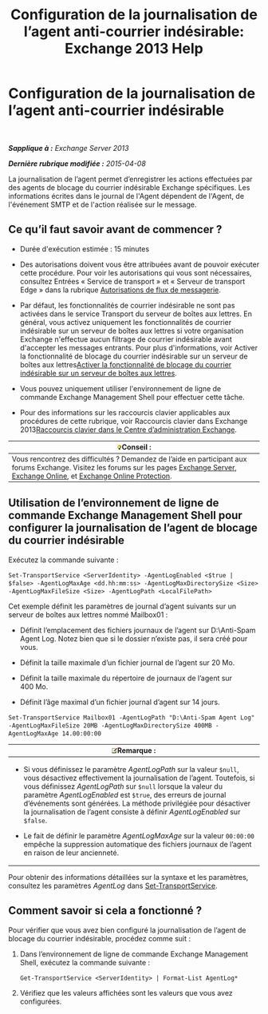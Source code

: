 ﻿---
title: 'Configuration de la journalisation de l’agent anti-courrier indésirable: Exchange 2013 Help'
TOCTitle: Configuration de la journalisation de l’agent anti-courrier indésirable
ms:assetid: df157ca3-ad8e-4302-acbc-5fbb8570c21d
ms:mtpsurl: https://technet.microsoft.com/fr-fr/library/Bb691337(v=EXCHG.150)
ms:contentKeyID: 50479354
ms.date: 04/24/2018
mtps_version: v=EXCHG.150
ms.translationtype: HT
---

# Configuration de la journalisation de l’agent anti-courrier indésirable

 

_**Sapplique à :** Exchange Server 2013_

_**Dernière rubrique modifiée :** 2015-04-08_

La journalisation de l’agent permet d’enregistrer les actions effectuées par des agents de blocage du courrier indésirable Exchange spécifiques. Les informations écrites dans le journal de l'Agent dépendent de l'Agent, de l'événement SMTP et de l'action réalisée sur le message.

## Ce qu’il faut savoir avant de commencer ?

  - Durée d'exécution estimée : 15 minutes

  - Des autorisations doivent vous être attribuées avant de pouvoir exécuter cette procédure. Pour voir les autorisations qui vous sont nécessaires, consultez Entrées « Service de transport » et « Serveur de transport Edge » dans la rubrique [Autorisations de flux de messagerie](mail-flow-permissions-exchange-2013-help.md).

  - Par défaut, les fonctionnalités de courrier indésirable ne sont pas activées dans le service Transport du serveur de boîtes aux lettres. En général, vous activez uniquement les fonctionnalités de courrier indésirable sur un serveur de boîtes aux lettres si votre organisation Exchange n'effectue aucun filtrage de courrier indésirable avant d'accepter les messages entrants. Pour plus d'informations, voir Activer la fonctionnalité de blocage du courrier indésirable sur un serveur de boîtes aux lettres[Activer la fonctionnalité de blocage du courrier indésirable sur un serveur de boîtes aux lettres](enable-anti-spam-functionality-on-mailbox-servers-exchange-2013-help.md).

  - Vous pouvez uniquement utiliser l'environnement de ligne de commande Exchange Management Shell pour effectuer cette tâche.

  - Pour des informations sur les raccourcis clavier applicables aux procédures de cette rubrique, voir Raccourcis clavier dans Exchange 2013[Raccourcis clavier dans le Centre d’administration Exchange](keyboard-shortcuts-in-the-exchange-admin-center-exchange-online-protection-help.md).

<table>
<thead>
<tr class="header">
<th><img src="images/Bb125224.tip(EXCHG.150).gif" title="Conseil" alt="Conseil" />Conseil :</th>
</tr>
</thead>
<tbody>
<tr class="odd">
<td>Vous rencontrez des difficultés ? Demandez de l’aide en participant aux forums Exchange. Visitez les forums sur les pages <a href="https://go.microsoft.com/fwlink/p/?linkid=60612">Exchange Server</a>, <a href="https://go.microsoft.com/fwlink/p/?linkid=267542">Exchange Online</a>, et <a href="https://go.microsoft.com/fwlink/p/?linkid=285351">Exchange Online Protection</a>.</td>
</tr>
</tbody>
</table>


## Utilisation de l’environnement de ligne de commande Exchange Management Shell pour configurer la journalisation de l’agent de blocage du courrier indésirable

Exécutez la commande suivante :

    Set-TransportService <ServerIdentity> -AgentLogEnabled <$true | $false> -AgentLogMaxAge <dd.hh:mm:ss> -AgentLogMaxDirectorySize <Size> -AgentLogMaxFileSize <Size> -AgentLogPath <LocalFilePath>

Cet exemple définit les paramètres de journal d’agent suivants sur un serveur de boîtes aux lettres nommé Mailbox01 :

  -  
    Définit l’emplacement des fichiers journaux de l’agent sur D:\\Anti-Spam Agent Log. Notez bien que si le dossier n’existe pas, il sera créé pour vous.

  -  
    Définit la taille maximale d’un fichier journal de l’agent sur 20 Mo.

  -  
    Définit la taille maximale du répertoire de journaux de l’agent sur 400 Mo.

  -  
    Définit l’âge maximal d’un fichier journal d’agent sur 14 jours.

<!-- end list -->

    Set-TransportService Mailbox01 -AgentLogPath "D:\Anti-Spam Agent Log" -AgentLogMaxFileSize 20MB -AgentLogMaxDirectorySize 400MB -AgentLogMaxAge 14.00:00:00

<table>
<colgroup>
<col style="width: 100%" />
</colgroup>
<thead>
<tr class="header">
<th><img src="images/JJ159664.note(EXCHG.150).gif" title="Remarque" alt="Remarque" />Remarque :</th>
</tr>
</thead>
<tbody>
<tr class="odd">
<td><ul>
<li><p>Si vous définissez le paramètre <em>AgentLogPath</em> sur la valeur <code>$null</code>, vous désactivez effectivement la journalisation de l’agent. Toutefois, si vous définissez <em>AgentLogPath</em> sur <code>$null</code> lorsque la valeur du paramètre <em>AgentLogEnabled</em> est <code>$true</code>, des erreurs de journal d’événements sont générées. La méthode privilégiée pour désactiver la journalisation de l’agent consiste à définir <em>AgentLogEnabled</em> sur <code>$false</code>.</p></li>
<li><p>Le fait de définir le paramètre <em>AgentLogMaxAge</em> sur la valeur <code>00:00:00</code> empêche la suppression automatique des fichiers journaux de l’agent en raison de leur ancienneté.</p></li>
</ul></td>
</tr>
</tbody>
</table>


Pour obtenir des informations détaillées sur la syntaxe et les paramètres, consultez les paramètres *AgentLog* dans [Set-TransportService](https://technet.microsoft.com/fr-fr/library/jj215682\(v=exchg.150\)).

## Comment savoir si cela a fonctionné ?

Pour vérifier que vous avez bien configuré la journalisation de l’agent de blocage du courrier indésirable, procédez comme suit :

1.  Dans l’environnement de ligne de commande Exchange Management Shell, exécutez la commande suivante :
    
        Get-TransportService <ServerIdentity> | Format-List AgentLog*

2.  Vérifiez que les valeurs affichées sont les valeurs que vous avez configurées.

